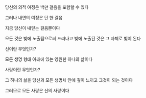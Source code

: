 당신의 외적 여정은 백만 걸음을 포함할 수 있다

그러나 내면의 여정은 단 한 걸음

지금 당신이 내딛는 걸음뿐이다

모든 것은 빛에 노출됨으로써 드러나고 빛에 노출된 것은 그 자체로 빛이 된다

신이란 무엇인가?

모든 생명 형태 아래에 있는 영원한 하나의 삶이다

사랑이란 무엇인가?

그 하나의 삶을 당신과 모든 생명체 안에 깊이 느끼고 그것이 되는 것이다

그러므로 모든 사랑은 신의 사랑이다

